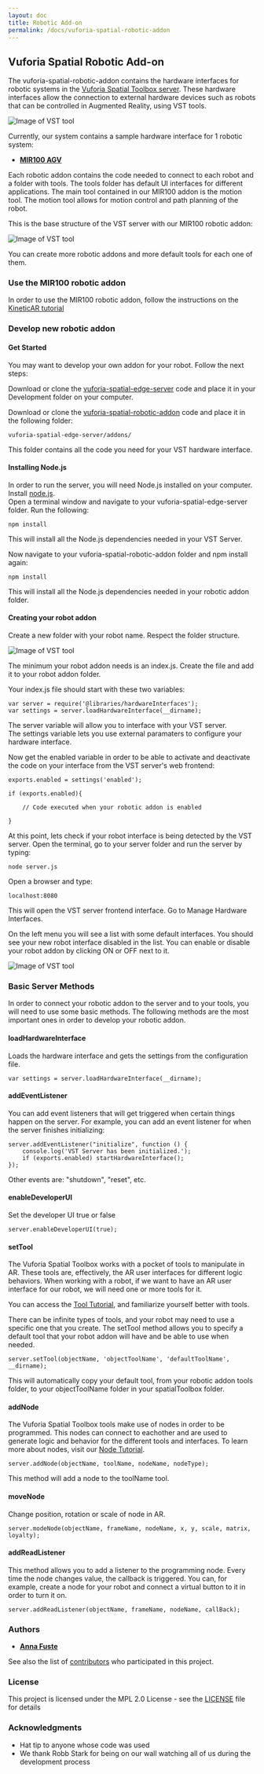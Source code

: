 ```yaml
---
layout: doc
title: Robotic Add-on
permalink: /docs/vuforia-spatial-robotic-addon
---
```


## Vuforia Spatial Robotic Add-on

The vuforia-spatial-robotic-addon contains the hardware interfaces for robotic systems in the [Vuforia Spatial Toolbox server](https://github.com/ptcrealitylab/vuforia-spatial-edge-server). 
These hardware interfaces allow the connection to external hardware devices such as robots that can be controlled in Augmented Reality, using VST tools.

![Image of VST tool](resources/gifs/mir.gif)

Currently, our system contains a sample hardware interface for 1 robotic system:
* **[MIR100 AGV](https://www.mobile-industrial-robots.com/en/solutions/robots/mir100/)**

Each robotic addon contains the code needed to connect to each robot and a folder with tools.
The tools folder has default UI interfaces for different applications. 
The main tool contained in our MIR100 addon is the motion tool. The motion tool allows for motion control and path planning of the robot.

This is the base structure of the VST server with our MIR100 robotic addon:

![Image of VST tool](resources/img/folders.jpg)

You can create more robotic addons and more default tools for each one of them.



### Use the MIR100 robotic addon

In order to use the MIR100 robotic addon, follow the instructions on the [KineticAR tutorial](interfaces/MIR100/kineticAR.md)

### Develop new robotic addon

#### Get Started

You may want to develop your own addon for your robot. Follow the next steps:

Download or clone the [vuforia-spatial-edge-server](https://github.com/ptcrealitylab/vuforia-spatial-edge-server) code and place it in your Development folder on your computer.

Download or clone the [vuforia-spatial-robotic-addon](https://github.com/ptcrealitylab/vuforia-spatial-robotic-addon) code and place it in the following folder:

```
vuforia-spatial-edge-server/addons/
```

This folder contains all the code you need for your VST hardware interface. 

#### Installing Node.js

In order to run the server, you will need Node.js installed on your computer. 
Install [node.js](https://nodejs.org).<br />
Open a terminal window and navigate to your vuforia-spatial-edge-server folder.
Run the following:

```
npm install
```

This will install all the Node.js dependencies needed in your VST Server. 

Now navigate to your vuforia-spatial-robotic-addon folder and npm install again:

```
npm install
```

This will install all the Node.js dependencies needed in your robotic addon folder.

#### Creating your robot addon

Create a new folder with your robot name. Respect the folder structure.

![Image of VST tool](resources/img/folders_yourrobot.jpg)

The minimum your robot addon needs is an index.js. Create the file and add it to your robot addon folder.

Your index.js file should start with these two variables:

```
var server = require('@libraries/hardwareInterfaces');
var settings = server.loadHardwareInterface(__dirname);
```

The server variable will allow you to interface with your VST server.<br/>
The settings variable lets you use external paramaters to configure your hardware interface.

Now get the enabled variable in order to be able to activate and deactivate the code on your interface from the VST server's web frontend:

```
exports.enabled = settings('enabled');

if (exports.enabled){

    // Code executed when your robotic addon is enabled

}
```

At this point, lets check if your robot interface is being detected by the VST server. Open the terminal, go to your server folder and run the server by typing:

```
node server.js
```

Open a browser and type:

```
localhost:8080
```

This will open the VST server frontend interface.
Go to Manage Hardware Interfaces.

On the left menu you will see a list with some default interfaces. You should see your new robot interface disabled in the list. You can enable or disable your robot addon by clicking ON or OFF next to it.

![Image of VST tool](resources/img/myRobot.jpg)

### Basic Server Methods

In order to connect your robotic addon to the server and to your tools, you will need to use some basic methods. 
The following methods are the most important ones in order to develop your robotic addon. 

#### loadHardwareInterface
Loads the hardware interface and gets the settings from the configuration file.

```
var settings = server.loadHardwareInterface(__dirname);
```

#### addEventListener
You can add event listeners that will get triggered when certain things happen on the server.
For example, you can add an event listener for when the server finishes initializing:

```
server.addEventListener("initialize", function () {
    console.log('VST Server has been initialized.');
    if (exports.enabled) startHardwareInterface();
});
```

Other events are: "shutdown", "reset", etc.

#### enableDeveloperUI
Set the developer UI true or false

```
server.enableDeveloperUI(true);
```

#### setTool

The Vuforia Spatial Toolbox works with a pocket of tools to manipulate in AR. These tools are, effectively, the AR user interfaces for different logic behaviors.
When working with a robot, if we want to have an AR user interface for our robot, we will need one or more tools for it.

You can access the [Tool Tutorial](https://github.com/ptcrealitylab/vuforia-spatial-toolbox-documentation/blob/master/make%20tools/toolTutorial.md), and familiarize yourself better with tools.

There can be infinite types of tools, and your robot may need to use a specific one that you create.
The setTool method allows you to specify a default tool that your robot addon will have and be able to use when needed.

```
server.setTool(objectName, 'objectToolName', 'defaultToolName', __dirname);
```

This will automatically copy your default tool, from your robotic addon tools folder, to your objectToolName folder in your spatialToolbox folder.

#### addNode

The Vuforia Spatial Toolbox tools make use of nodes in order to be programmed. This nodes can connect to eachother and are used to generate logic and behavior for the different tools and interfaces.
To learn more about nodes, visit our [Node Tutorial](https://github.com/ptcrealitylab/vuforia-spatial-toolbox-documentation/blob/master/make%20tools/toolboxNodes.md).

```
server.addNode(objectName, toolName, nodeName, nodeType); 
```

This method will add a node to the toolName tool.

#### moveNode

Change position, rotation or scale of node in AR.

```
server.modeNode(objectName, frameName, nodeName, x, y, scale, matrix, loyalty); 
```

#### addReadListener

This method allows you to add a listener to the programming node. Every time the node changes value, the callback is triggered.
You can, for example, create a node for your robot and connect a virtual button to it in order to turn it on.

```
server.addReadListener(objectName, frameName, nodeName, callBack);
```

### Authors

* **[Anna Fuste](https://github.com/afustePTC)**

See also the list of [contributors](https://github.com/ptcrealitylab/vuforia-spatial-robotic-addon/graphs/contributors) who participated in this project.

### License

This project is licensed under the MPL 2.0 License - see the [LICENSE](LICENSE) file for details

### Acknowledgments

* Hat tip to anyone whose code was used
* We thank Robb Stark for being on our wall watching all of us during the development process

